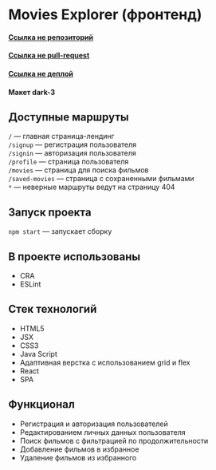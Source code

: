 # Movies Explorer (фронтенд)

#### [Ссылка не репозиторий](https://github.com/chertaika/movies-explorer-frontend)

#### [Ссылка не pull-request](https://github.com/chertaika/movies-explorer-frontend/pull/2)

#### [Ссылка не деплой](https://chertaika.nomoreparties.co/)

#### Макет dark-3


## Доступные маршруты

`/` — главная страница-лендинг  
`/signup` — регистрация пользователя  
`/signin` — авторизация пользователя  
`/profile` — страница пользователя  
`/movies` — страница для поиска фильмов  
`/saved-movies` — страница с сохраненными фильмами  
`*` — неверные маршруты ведут на страницу 404

## Запуск проекта

`npm start` — запускает сборку

## В проекте использованы
* CRA
* ESLint

## Стек технологий
* HTML5
* JSX
* CSS3
* Java Script
* Адаптивная верстка с использованием grid и flex
* React
* SPA

## Функционал
* Регистрация и авторизация пользователей
* Редактированием личных данных пользователя
* Поиск фильмов с фильтрацией по продолжительности
* Добавление фильмов в избранное
* Удаление фильмов из избранного
